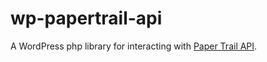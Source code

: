 # wp-papertrail-api
A WordPress php library for interacting with [Paper Trail API](http://help.papertrailapp.com/kb/how-it-works/http-api/).
